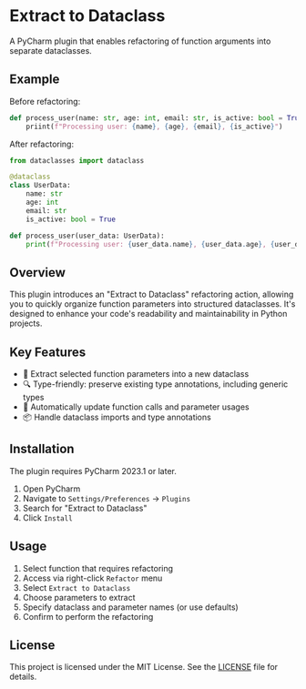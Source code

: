 # Extract to Dataclass

A PyCharm plugin that enables refactoring of function arguments into separate dataclasses.

## Example

Before refactoring:

```python
def process_user(name: str, age: int, email: str, is_active: bool = True):
    priint(f"Processing user: {name}, {age}, {email}, {is_active}")
```

After refactoring:

```python
from dataclasses import dataclass

@dataclass
class UserData:
    name: str
    age: int
    email: str
    is_active: bool = True

def process_user(user_data: UserData):
    print(f"Processing user: {user_data.name}, {user_data.age}, {user_data.email}, {user_data.is_active}")
```

## Overview

This plugin introduces an "Extract to Dataclass" refactoring action, allowing you to quickly organize function
parameters into structured dataclasses. It's designed to enhance your code's readability and maintainability in Python
projects.

## Key Features

- 🚀 Extract selected function parameters into a new dataclass
- 🔍 Type-friendly: preserve existing type annotations, including generic types
- 🔄 Automatically update function calls and parameter usages
- 📦 Handle dataclass imports and type annotations

## Installation

The plugin requires PyCharm 2023.1 or later.

1. Open PyCharm
2. Navigate to `Settings/Preferences` → `Plugins`
3. Search for "Extract to Dataclass"
4. Click `Install`

## Usage

1. Select function that requires refactoring
2. Access via right-click `Refactor` menu
3. Select `Extract to Dataclass`
4. Choose parameters to extract
5. Specify dataclass and parameter names (or use defaults)
6. Confirm to perform the refactoring

## License

This project is licensed under the MIT License. See the [LICENSE](LICENSE) file for details.

